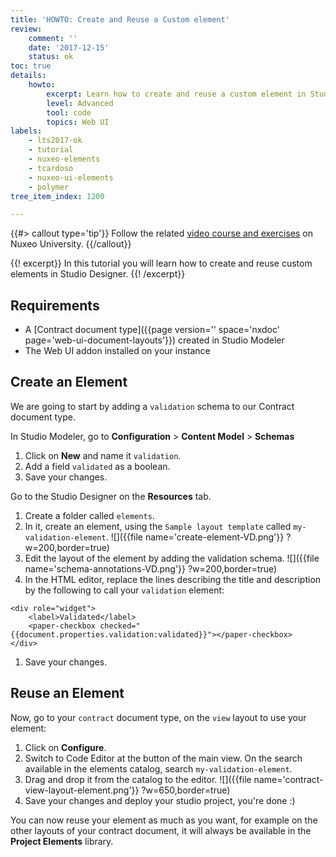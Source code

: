 ```yaml
---
title: 'HOWTO: Create and Reuse a Custom element'
review:
    comment: ''
    date: '2017-12-15'
    status: ok
toc: true
details:
    howto:
        excerpt: Learn how to create and reuse a custom element in Studio Designer.
        level: Advanced
        tool: code
        topics: Web UI
labels:
    - lts2017-ok
    - tutorial
    - nuxeo-elements
    - tcardoso
    - nuxeo-ui-elements
    - polymer
tree_item_index: 1200

---
```

{{#> callout type='tip'}}
Follow the related [video course and exercises](https://university.hyland.com/courses/e4040) on Nuxeo University.
{{/callout}}

{{! excerpt}}
In this tutorial you will learn how to create and reuse custom elements in Studio Designer.
{{! /excerpt}}

## Requirements

- A [Contract document type]({{page version='' space='nxdoc' page='web-ui-document-layouts'}}) created in Studio Modeler
- The Web UI addon installed on your instance

## Create an Element
We are going to start by adding a `validation` schema to our Contract document type.

In Studio Modeler, go to **Configuration**&nbsp;> **Content Model**&nbsp;> **Schemas**
1. Click on **New** and name it `validation`.
1. Add a field `validated` as a boolean.
1. Save your changes.

Go to the Studio Designer on the **Resources** tab.
1. Create a folder called `elements`.
1. In it, create an element, using the `Sample layout template` called `my-validation-element`.
  ![]({{file name='create-element-VD.png'}} ?w=200,border=true)
1. Edit the layout of the element by adding the validation schema.
  ![]({{file name='schema-annotations-VD.png'}} ?w=200,border=true)
1. In the HTML editor, replace the lines describing the title and description by the following to call your `validation` element:
  ```
  <div role="widget">
      <label>Validated</label>
      <paper-checkbox checked="{{document.properties.validation:validated}}"></paper-checkbox>
  </div>
  ```
1. Save your changes.

## Reuse an Element

Now, go to your `contract` document type, on the `view` layout to use your element:
1. Click on **Configure**.
1. Switch to Code Editor at the button of the main view. On the search available in the elements catalog, search `my-validation-element`.
1. Drag and drop it from the catalog to the editor.
  ![]({{file name='contract-view-layout-element.png'}} ?w=650,border=true)
1. Save your changes and deploy your studio project, you're done :)

  You can now reuse your element as much as you want, for example on the other layouts of your contract document, it will always be available in the **Project Elements** library.
